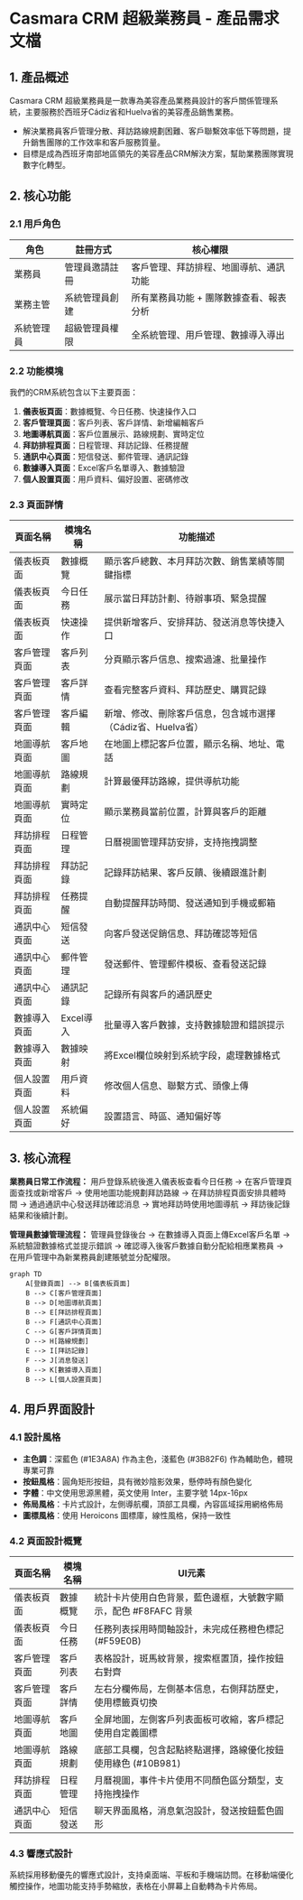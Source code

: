 # Casmara CRM 超級業務員 - 產品需求文檔

## 1. 產品概述

Casmara CRM 超級業務員是一款專為美容產品業務員設計的客戶關係管理系統，主要服務於西班牙Cádiz省和Huelva省的美容產品銷售業務。
- 解決業務員客戶管理分散、拜訪路線規劃困難、客戶聯繫效率低下等問題，提升銷售團隊的工作效率和客戶服務質量。
- 目標是成為西班牙南部地區領先的美容產品CRM解決方案，幫助業務團隊實現數字化轉型。

## 2. 核心功能

### 2.1 用戶角色

| 角色 | 註冊方式 | 核心權限 |
|------|----------|----------|
| 業務員 | 管理員邀請註冊 | 客戶管理、拜訪排程、地圖導航、通訊功能 |
| 業務主管 | 系統管理員創建 | 所有業務員功能 + 團隊數據查看、報表分析 |
| 系統管理員 | 超級管理員權限 | 全系統管理、用戶管理、數據導入導出 |

### 2.2 功能模塊

我們的CRM系統包含以下主要頁面：
1. **儀表板頁面**：數據概覽、今日任務、快速操作入口
2. **客戶管理頁面**：客戶列表、客戶詳情、新增編輯客戶
3. **地圖導航頁面**：客戶位置展示、路線規劃、實時定位
4. **拜訪排程頁面**：日程管理、拜訪記錄、任務提醒
5. **通訊中心頁面**：短信發送、郵件管理、通訊記錄
6. **數據導入頁面**：Excel客戶名單導入、數據驗證
7. **個人設置頁面**：用戶資料、偏好設置、密碼修改

### 2.3 頁面詳情

| 頁面名稱 | 模塊名稱 | 功能描述 |
|----------|----------|----------|
| 儀表板頁面 | 數據概覽 | 顯示客戶總數、本月拜訪次數、銷售業績等關鍵指標 |
| 儀表板頁面 | 今日任務 | 展示當日拜訪計劃、待辦事項、緊急提醒 |
| 儀表板頁面 | 快速操作 | 提供新增客戶、安排拜訪、發送消息等快捷入口 |
| 客戶管理頁面 | 客戶列表 | 分頁顯示客戶信息、搜索過濾、批量操作 |
| 客戶管理頁面 | 客戶詳情 | 查看完整客戶資料、拜訪歷史、購買記錄 |
| 客戶管理頁面 | 客戶編輯 | 新增、修改、刪除客戶信息，包含城市選擇（Cádiz省、Huelva省） |
| 地圖導航頁面 | 客戶地圖 | 在地圖上標記客戶位置，顯示名稱、地址、電話 |
| 地圖導航頁面 | 路線規劃 | 計算最優拜訪路線，提供導航功能 |
| 地圖導航頁面 | 實時定位 | 顯示業務員當前位置，計算與客戶的距離 |
| 拜訪排程頁面 | 日程管理 | 日曆視圖管理拜訪安排，支持拖拽調整 |
| 拜訪排程頁面 | 拜訪記錄 | 記錄拜訪結果、客戶反饋、後續跟進計劃 |
| 拜訪排程頁面 | 任務提醒 | 自動提醒拜訪時間、發送通知到手機或郵箱 |
| 通訊中心頁面 | 短信發送 | 向客戶發送促銷信息、拜訪確認等短信 |
| 通訊中心頁面 | 郵件管理 | 發送郵件、管理郵件模板、查看發送記錄 |
| 通訊中心頁面 | 通訊記錄 | 記錄所有與客戶的通訊歷史 |
| 數據導入頁面 | Excel導入 | 批量導入客戶數據，支持數據驗證和錯誤提示 |
| 數據導入頁面 | 數據映射 | 將Excel欄位映射到系統字段，處理數據格式 |
| 個人設置頁面 | 用戶資料 | 修改個人信息、聯繫方式、頭像上傳 |
| 個人設置頁面 | 系統偏好 | 設置語言、時區、通知偏好等 |

## 3. 核心流程

**業務員日常工作流程：**
用戶登錄系統後進入儀表板查看今日任務 → 在客戶管理頁面查找或新增客戶 → 使用地圖功能規劃拜訪路線 → 在拜訪排程頁面安排具體時間 → 通過通訊中心發送拜訪確認消息 → 實地拜訪時使用地圖導航 → 拜訪後記錄結果和後續計劃。

**管理員數據管理流程：**
管理員登錄後台 → 在數據導入頁面上傳Excel客戶名單 → 系統驗證數據格式並提示錯誤 → 確認導入後客戶數據自動分配給相應業務員 → 在用戶管理中為新業務員創建賬號並分配權限。

```mermaid
graph TD
    A[登錄頁面] --> B[儀表板頁面]
    B --> C[客戶管理頁面]
    B --> D[地圖導航頁面]
    B --> E[拜訪排程頁面]
    B --> F[通訊中心頁面]
    C --> G[客戶詳情頁面]
    D --> H[路線規劃]
    E --> I[拜訪記錄]
    F --> J[消息發送]
    B --> K[數據導入頁面]
    B --> L[個人設置頁面]
```

## 4. 用戶界面設計

### 4.1 設計風格

- **主色調**：深藍色 (#1E3A8A) 作為主色，淺藍色 (#3B82F6) 作為輔助色，體現專業可靠
- **按鈕風格**：圓角矩形按鈕，具有微妙陰影效果，懸停時有顏色變化
- **字體**：中文使用思源黑體，英文使用 Inter，主要字號 14px-16px
- **佈局風格**：卡片式設計，左側導航欄，頂部工具欄，內容區域採用網格佈局
- **圖標風格**：使用 Heroicons 圖標庫，線性風格，保持一致性

### 4.2 頁面設計概覽

| 頁面名稱 | 模塊名稱 | UI元素 |
|----------|----------|--------|
| 儀表板頁面 | 數據概覽 | 統計卡片使用白色背景，藍色邊框，大號數字顯示，配色 #F8FAFC 背景 |
| 儀表板頁面 | 今日任務 | 任務列表採用時間軸設計，未完成任務橙色標記 (#F59E0B) |
| 客戶管理頁面 | 客戶列表 | 表格設計，斑馬紋背景，搜索框置頂，操作按鈕右對齊 |
| 客戶管理頁面 | 客戶詳情 | 左右分欄佈局，左側基本信息，右側拜訪歷史，使用標籤頁切換 |
| 地圖導航頁面 | 客戶地圖 | 全屏地圖，左側客戶列表面板可收縮，客戶標記使用自定義圖標 |
| 地圖導航頁面 | 路線規劃 | 底部工具欄，包含起點終點選擇，路線優化按鈕使用綠色 (#10B981) |
| 拜訪排程頁面 | 日程管理 | 月曆視圖，事件卡片使用不同顏色區分類型，支持拖拽操作 |
| 通訊中心頁面 | 短信發送 | 聊天界面風格，消息氣泡設計，發送按鈕藍色圓形 |

### 4.3 響應式設計

系統採用移動優先的響應式設計，支持桌面端、平板和手機端訪問。在移動端優化觸控操作，地圖功能支持手勢縮放，表格在小屏幕上自動轉為卡片佈局。